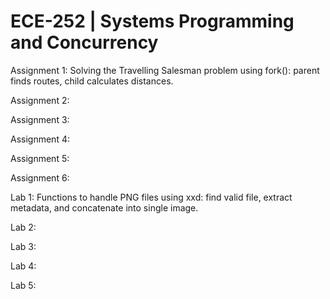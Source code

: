 # ECE-252 | Systems Programming and Concurrency

Assignment 1: Solving the Travelling Salesman problem using fork(): parent finds routes, child calculates distances.

Assignment 2:

Assignment 3:

Assignment 4:

Assignment 5:

Assignment 6:

Lab 1: Functions to handle PNG files using xxd: find valid file, extract metadata, and concatenate into single image.

Lab 2:

Lab 3:

Lab 4:

Lab 5:
